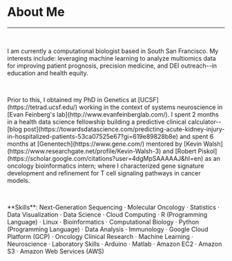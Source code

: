 # About Me
* * *
<p>&nbsp;</p>
I am currently a computational biologist based in South San Francisco.
My interests include: leveraging machine learning to analyze multiomics data for improving patient prognosis, precision medicine, and DEI outreach--in education and health equity.

<p>&nbsp;</p>
Prior to this, I obtained my PhD in Genetics at [UCSF](https://tetrad.ucsf.edu/) working in the context of systems neuroscience in [Evan Feinberg's lab](http://www.evanfeinberglab.com/). I spent 2 months in a health data science fellowship building a predictive clinical calculator--[blog post](https://towardsdatascience.com/predicting-acute-kidney-injury-in-hospitalized-patients-53ca07525e67?gi=619e89828b8e) and spent 6 months at [Genentech](https://www.gene.com/) mentored by [Kevin Walsh](https://www.researchgate.net/profile/Kevin-Walsh-3) and [Robert Piskol](https://scholar.google.com/citations?user=4dgMpSAAAAAJ&hl=en) as an oncology bioinformatics intern; where I characterized gene signature development and refinement for T cell signaling pathways in cancer models.

<p>&nbsp;</p>
**Skills**: Next-Generation Sequencing · Molecular Oncology · Statistics · Data Visualization · Data Science · Cloud Computing · R (Programming Language) · Linux · Bioinformatics · Computational Biology · Python (Programming Language) · Data Analysis · Immunology · Google Cloud Platform (GCP) · Oncology Clinical Research · Machine Learning · Neuroscience · Laboratory Skills · Arduino · Matlab · Amazon EC2 · Amazon S3 · Amazon Web Services (AWS)
